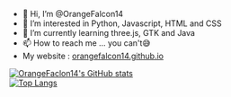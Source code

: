 - 👋 Hi, I’m @OrangeFalcon14
- 👀 I’m interested in Python, Javascript, HTML and CSS
- 🌱 I’m currently learning three.js, GTK and Java
- 📫 How to reach me ... you can't😅
- My website : [orangefalcon14.github.io](https://orangefalcon14.github.io)

[![OrangeFaclon14's GitHub stats](https://github-readme-stats.vercel.app/api?username=orangefalcon14&show_icons=true&bg_color=0D1117&text_color=EEEEEE&border_color=1e90ff)](https://github.com/anuraghazra/github-readme-stats)
<br>
[![Top Langs](https://github-readme-stats.vercel.app/api/top-langs/?username=orangefalcon14&bg_color=0D1117&text_color=EEEEEE&border_color=1e90ff)](https://github.com/anuraghazra/github-readme-stats)
<!---
OrangeFalcon14/OrangeFalcon14 is a ✨ special ✨ repository because its `README.md` (this file) appears on your GitHub profile.
You can click the Preview link to take a look at your changes.
--->
